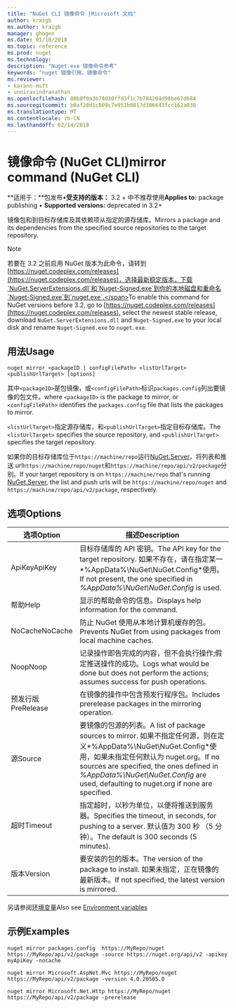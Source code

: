 ```yaml
---
title: "NuGet CLI 镜像命令 |Microsoft 文档"
author: kraigb
ms.author: kraigb
manager: ghogen
ms.date: 01/18/2018
ms.topic: reference
ms.prod: nuget
ms.technology: 
description: "Nuget.exe 镜像命令参考"
keywords: "nuget 镜像引用，镜像命令"
ms.reviewer:
- karann-msft
- unniravindranathan
ms.openlocfilehash: 80b8f9a3b74030ffd3f1c7b784204d98be67d684
ms.sourcegitcommit: b0af28d1c809c7e951b0817d306643fcc162a030
ms.translationtype: MT
ms.contentlocale: zh-CN
ms.lasthandoff: 02/14/2018
---
```

# <a name="mirror-command-nuget-cli"></a><span data-ttu-id="c0d49-104">镜像命令 (NuGet CLI)</span><span class="sxs-lookup"><span data-stu-id="c0d49-104">mirror command (NuGet CLI)</span></span>

<span data-ttu-id="c0d49-105">**适用于：**包发布&bullet;**受支持的版本：** 3.2 + 中不推荐使用</span><span class="sxs-lookup"><span data-stu-id="c0d49-105">**Applies to:** package publishing &bullet; **Supported versions:** deprecated in 3.2+</span></span>

<span data-ttu-id="c0d49-106">镜像包和到目标存储库及其依赖项从指定的源存储库。</span><span class="sxs-lookup"><span data-stu-id="c0d49-106">Mirrors a package and its dependencies from the specified source repositories to the target repository.</span></span>

> [!NOTE]
> <span data-ttu-id="c0d49-107">若要在 3.2 之前启用 NuGet 版本为此命令，请转到[https://nuget.codeplex.com/releases](https://nuget.codeplex.com/releases)，选择最新稳定版本，下载`NuGet.ServerExtensions.dll`和`Nuget-Signed.exe`到你的本地磁盘和重命名`Nuget-Signed.exe`到`nuget.exe`.</span><span class="sxs-lookup"><span data-stu-id="c0d49-107">To enable this command for NuGet versions before 3.2, go to [https://nuget.codeplex.com/releases](https://nuget.codeplex.com/releases), select the newest stable release, download `NuGet.ServerExtensions.dll` and `Nuget-Signed.exe` to your local disk and rename `Nuget-Signed.exe` to `nuget.exe`.</span></span>

## <a name="usage"></a><span data-ttu-id="c0d49-108">用法</span><span class="sxs-lookup"><span data-stu-id="c0d49-108">Usage</span></span>

```cli
nuget mirror <packageID | configFilePath> <listUrlTarget> <publishUrlTarget> [options]
```

<span data-ttu-id="c0d49-109">其中`<packageID>`是包镜像，或`<configFilePath>`标识`packages.config`列出要镜像的包文件。</span><span class="sxs-lookup"><span data-stu-id="c0d49-109">where `<packageID>` is the package to mirror, or `<configFilePath>` identifies the `packages.config` file that lists the packages to mirror.</span></span>

<span data-ttu-id="c0d49-110">`<listUrlTarget>`指定源存储库，和`<publishUrlTarget>`指定目标存储库。</span><span class="sxs-lookup"><span data-stu-id="c0d49-110">The `<listUrlTarget>` specifies the source repository, and `<publishUrlTarget>` specifies the target repository.</span></span>

<span data-ttu-id="c0d49-111">如果你的目标存储库位于`https://machine/repo`运行[NuGet.Server](../hosting-packages/nuget-server.md)，将列表和推送 url`https://machine/repo/nuget`和`https://machine/repo/api/v2/package`分别。</span><span class="sxs-lookup"><span data-stu-id="c0d49-111">If your target repository is on `https://machine/repo` that's running [NuGet.Server](../hosting-packages/nuget-server.md), the list and push urls will be `https://machine/repo/nuget` and `https://machine/repo/api/v2/package`, respectively.</span></span>

## <a name="options"></a><span data-ttu-id="c0d49-112">选项</span><span class="sxs-lookup"><span data-stu-id="c0d49-112">Options</span></span>

| <span data-ttu-id="c0d49-113">选项</span><span class="sxs-lookup"><span data-stu-id="c0d49-113">Option</span></span> | <span data-ttu-id="c0d49-114">描述</span><span class="sxs-lookup"><span data-stu-id="c0d49-114">Description</span></span> |
| --- | --- |
| <span data-ttu-id="c0d49-115">ApiKey</span><span class="sxs-lookup"><span data-stu-id="c0d49-115">ApiKey</span></span> | <span data-ttu-id="c0d49-116">目标存储库的 API 密钥。</span><span class="sxs-lookup"><span data-stu-id="c0d49-116">The API key for the target repository.</span></span> <span data-ttu-id="c0d49-117">如果不存在，请在指定某一*%AppData%\NuGet\NuGet.Config*使用。</span><span class="sxs-lookup"><span data-stu-id="c0d49-117">If not present,  the one specified in *%AppData%\NuGet\NuGet.Config* is used.</span></span> |
| <span data-ttu-id="c0d49-118">帮助</span><span class="sxs-lookup"><span data-stu-id="c0d49-118">Help</span></span> | <span data-ttu-id="c0d49-119">显示的帮助命令的信息。</span><span class="sxs-lookup"><span data-stu-id="c0d49-119">Displays help information for the command.</span></span> |
| <span data-ttu-id="c0d49-120">NoCache</span><span class="sxs-lookup"><span data-stu-id="c0d49-120">NoCache</span></span> | <span data-ttu-id="c0d49-121">防止 NuGet 使用从本地计算机缓存的包。</span><span class="sxs-lookup"><span data-stu-id="c0d49-121">Prevents NuGet from using packages from local machine caches.</span></span> |
| <span data-ttu-id="c0d49-122">Noop</span><span class="sxs-lookup"><span data-stu-id="c0d49-122">Noop</span></span> | <span data-ttu-id="c0d49-123">记录操作即告完成的内容，但不会执行操作;假定推送操作的成功。</span><span class="sxs-lookup"><span data-stu-id="c0d49-123">Logs what would be done but does not perform the actions; assumes success for push operations.</span></span> |
| <span data-ttu-id="c0d49-124">预发行版</span><span class="sxs-lookup"><span data-stu-id="c0d49-124">PreRelease</span></span> | <span data-ttu-id="c0d49-125">在镜像的操作中包含预发行程序包。</span><span class="sxs-lookup"><span data-stu-id="c0d49-125">Includes prerelease packages in the mirroring operation.</span></span> |
| <span data-ttu-id="c0d49-126">源</span><span class="sxs-lookup"><span data-stu-id="c0d49-126">Source</span></span> | <span data-ttu-id="c0d49-127">要镜像的包源的列表。</span><span class="sxs-lookup"><span data-stu-id="c0d49-127">A list of package sources to mirror.</span></span> <span data-ttu-id="c0d49-128">如果不指定任何源，则在定义*%AppData%\NuGet\NuGet.Config*使用，如果未指定任何默认为 nuget.org。</span><span class="sxs-lookup"><span data-stu-id="c0d49-128">If no sources are specified, the ones defined in *%AppData%\NuGet\NuGet.Config* are used, defaulting to nuget.org if none are specified.</span></span> |
| <span data-ttu-id="c0d49-129">超时</span><span class="sxs-lookup"><span data-stu-id="c0d49-129">Timeout</span></span> | <span data-ttu-id="c0d49-130">指定超时，以秒为单位，以便将推送到服务器。</span><span class="sxs-lookup"><span data-stu-id="c0d49-130">Specifies the timeout, in seconds, for pushing to a server.</span></span> <span data-ttu-id="c0d49-131">默认值为 300 秒 （5 分钟）。</span><span class="sxs-lookup"><span data-stu-id="c0d49-131">The default is 300 seconds (5 minutes).</span></span> |
| <span data-ttu-id="c0d49-132">版本</span><span class="sxs-lookup"><span data-stu-id="c0d49-132">Version</span></span> | <span data-ttu-id="c0d49-133">要安装的包的版本。</span><span class="sxs-lookup"><span data-stu-id="c0d49-133">The version of the package to install.</span></span> <span data-ttu-id="c0d49-134">如果未指定，正在镜像的最新版本。</span><span class="sxs-lookup"><span data-stu-id="c0d49-134">If not specified, the latest version is mirrored.</span></span> |

<span data-ttu-id="c0d49-135">另请参阅[环境变量](cli-ref-environment-variables.md)</span><span class="sxs-lookup"><span data-stu-id="c0d49-135">Also see [Environment variables](cli-ref-environment-variables.md)</span></span>

## <a name="examples"></a><span data-ttu-id="c0d49-136">示例</span><span class="sxs-lookup"><span data-stu-id="c0d49-136">Examples</span></span>

```cli
nuget mirror packages.config  https://MyRepo/nuget https://MyRepo/api/v2/package -source https://nuget.org/api/v2 -apikey myApiKey -nocache

nuget mirror Microsoft.AspNet.Mvc https://MyRepo/nuget https://MyRepo/api/v2/package -version 4.0.20505.0

nuget mirror Microsoft.Net.Http https://MyRepo/nuget https://MyRepo/api/v2/package -prerelease
```
